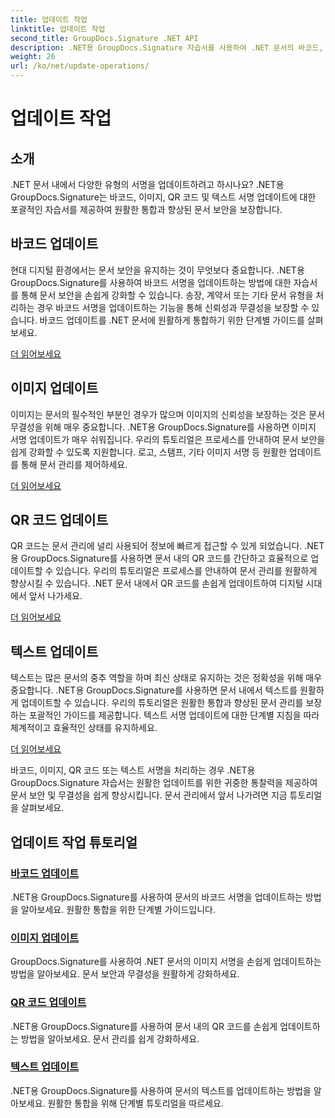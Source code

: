 ```yaml
---
title: 업데이트 작업
linktitle: 업데이트 작업
second_title: GroupDocs.Signature .NET API
description: .NET용 GroupDocs.Signature 자습서를 사용하여 .NET 문서의 바코드, 이미지, QR 코드 및 텍스트 서명을 업데이트하세요. 문서 보안 및 관리를 강화합니다.
weight: 26
url: /ko/net/update-operations/
---
```


# 업데이트 작업

## 소개

.NET 문서 내에서 다양한 유형의 서명을 업데이트하려고 하시나요? .NET용 GroupDocs.Signature는 바코드, 이미지, QR 코드 및 텍스트 서명 업데이트에 대한 포괄적인 자습서를 제공하여 원활한 통합과 향상된 문서 보안을 보장합니다.

## 바코드 업데이트
현대 디지털 환경에서는 문서 보안을 유지하는 것이 무엇보다 중요합니다. .NET용 GroupDocs.Signature를 사용하여 바코드 서명을 업데이트하는 방법에 대한 자습서를 통해 문서 보안을 손쉽게 강화할 수 있습니다. 송장, 계약서 또는 기타 문서 유형을 처리하는 경우 바코드 서명을 업데이트하는 기능을 통해 신뢰성과 무결성을 보장할 수 있습니다. 바코드 업데이트를 .NET 문서에 원활하게 통합하기 위한 단계별 가이드를 살펴보세요.

[더 읽어보세요](./update-barcode/)

## 이미지 업데이트
이미지는 문서의 필수적인 부분인 경우가 많으며 이미지의 신뢰성을 보장하는 것은 문서 무결성을 위해 매우 중요합니다. .NET용 GroupDocs.Signature를 사용하면 이미지 서명 업데이트가 매우 쉬워집니다. 우리의 튜토리얼은 프로세스를 안내하여 문서 보안을 쉽게 강화할 수 있도록 지원합니다. 로고, 스탬프, 기타 이미지 서명 등 원활한 업데이트를 통해 문서 관리를 제어하세요.

[더 읽어보세요](./update-image/)

## QR 코드 업데이트
QR 코드는 문서 관리에 널리 사용되어 정보에 빠르게 접근할 수 있게 되었습니다. .NET용 GroupDocs.Signature를 사용하면 문서 내의 QR 코드를 간단하고 효율적으로 업데이트할 수 있습니다. 우리의 튜토리얼은 프로세스를 안내하여 문서 관리를 원활하게 향상시킬 수 있습니다. .NET 문서 내에서 QR 코드를 손쉽게 업데이트하여 디지털 시대에서 앞서 나가세요.

[더 읽어보세요](./update-qr-code/)

## 텍스트 업데이트
텍스트는 많은 문서의 중추 역할을 하며 최신 상태로 유지하는 것은 정확성을 위해 매우 중요합니다. .NET용 GroupDocs.Signature를 사용하면 문서 내에서 텍스트를 원활하게 업데이트할 수 있습니다. 우리의 튜토리얼은 원활한 통합과 향상된 문서 관리를 보장하는 포괄적인 가이드를 제공합니다. 텍스트 서명 업데이트에 대한 단계별 지침을 따라 체계적이고 효율적인 상태를 유지하세요.

[더 읽어보세요](./update-text/)

바코드, 이미지, QR 코드 또는 텍스트 서명을 처리하는 경우 .NET용 GroupDocs.Signature 자습서는 원활한 업데이트를 위한 귀중한 통찰력을 제공하여 문서 보안 및 무결성을 쉽게 향상시킵니다. 문서 관리에서 앞서 나가려면 지금 튜토리얼을 살펴보세요.
## 업데이트 작업 튜토리얼
### [바코드 업데이트](./update-barcode/)
.NET용 GroupDocs.Signature를 사용하여 문서의 바코드 서명을 업데이트하는 방법을 알아보세요. 원활한 통합을 위한 단계별 가이드입니다.
### [이미지 업데이트](./update-image/)
GroupDocs.Signature를 사용하여 .NET 문서의 이미지 서명을 손쉽게 업데이트하는 방법을 알아보세요. 문서 보안과 무결성을 원활하게 강화하세요.
### [QR 코드 업데이트](./update-qr-code/)
.NET용 GroupDocs.Signature를 사용하여 문서 내의 QR 코드를 손쉽게 업데이트하는 방법을 알아보세요. 문서 관리를 쉽게 강화하세요.
### [텍스트 업데이트](./update-text/)
.NET용 GroupDocs.Signature를 사용하여 문서의 텍스트를 업데이트하는 방법을 알아보세요. 원활한 통합을 위해 단계별 튜토리얼을 따르세요.